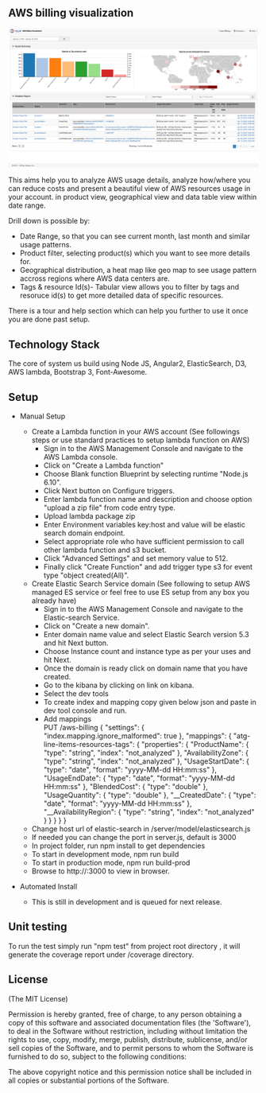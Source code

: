 ## AWS billing visualization

![AWS billing visualization](/sample.png?raw=true "Sample view after setup on a account")

This aims help you to analyze AWS usage details, analyze how/where you can reduce costs and present a beautiful view of AWS resources usage in your account.
in product view, geographical view and data table view within date range.

Drill down is possible by:
* Date Range, so that you can see current month, last month and similar usage patterns. 
* Product filter, selecting product(s) which you want to see more details for.
* Geographical distribution, a heat map like geo map to see usage pattern accross regions where AWS data centers are.
* Tags & resource Id(s)- Tabular view allows you to filter by tags and resoruce id(s) to get more detailed data of specific resources.



There is a tour and help section which can help you further to use it once you are done past setup.
## Technology Stack
The core of system us build using Node JS, Angular2, ElasticSearch, D3, AWS lambda, Bootstrap 3, Font-Awesome.

## Setup 

* Manual Setup
  * Create a Lambda function in your AWS account (See followings steps or use standard practices to setup lambda function on AWS)
    * Sign in to the AWS Management Console and navigate to the AWS Lambda console.
    * Click on "Create a Lambda function"
    * Choose Blank function Blueprint by selecting runtime "Node.js 6.10".
    * Click Next button on Configure triggers.
    * Enter lambda function name and description and choose option "upload a zip file" from code entry type.
    * Upload lambda package zip
    * Enter Environment variables key:host and value will be elastic search domain endpoint.
    * Select appropriate role who have sufficient permission to call other lambda function and s3 bucket.
    * Click "Advanced Settings" and set memory value to 512.
    * Finally click "Create Function" and add trigger type s3 for event type "object created(All)".
  * Create Elastic Search Service domain (See following to setup AWS managed ES service or feel free to use ES setup from any box you already have)
    * Sign in to the AWS Management Console and navigate to the Elastic-search Service.
    * Click on "Create a new domain".
    * Enter domain name value and select Elastic Search version 5.3 and hit Next button.
    * Choose Instance count and instance type as per your uses and hit Next.
    * Once the domain is ready click on domain name that you have created.
    * Go to the kibana by clicking on link on kibana.
    * Select the dev tools
    * To create index and mapping copy given below json and paste in dev tool console and run.
    * Add mappings   
      PUT /aws-billing 
      {
          "settings": {
      		"index.mapping.ignore_malformed": true
      	},
      	"mappings": {
      		"atg-line-items-resources-tags": {
      			"properties": {
      				"ProductName": {
      					"type": "string",
      					"index": "not_analyzed"
      				},
      				"AvailabilityZone": {
      					"type": "string",
      					"index": "not_analyzed"
      				},
      				"UsageStartDate": {
      					"type": "date",
      					"format": "yyyy-MM-dd HH:mm:ss"
      				},
      				"UsageEndDate": {
      					"type": "date",
      					"format": "yyyy-MM-dd HH:mm:ss"
      				},
      				"BlendedCost": {
      					"type": "double"
      				},
                      "UsageQuantity": {
          				"type": "double"
      				},
      				"__CreatedDate": {
      					"type": "date",
      					"format": "yyyy-MM-dd HH:mm:ss"
      				},
      				"__AvailabilityRegion": {
      					"type": "string",
      					"index": "not_analyzed"
      				}
      			}
      		}
      	}
      }
  * Change host url of elastic-search in <project-root>/server/model/elasticsearch.js 
  * If needed you can change the port in server.js, default is 3000
  * In project folder, run npm install to get dependencies  
  * To start in development mode, npm run build
  * To start in production mode, npm run build-prod
  * Browse to http://<YOUR-SERVER-IP>:3000 to view in browser.
  
* Automated Install
  * This is still in development and is queued for next release.


## Unit testing
To run the test simply run "npm test" from project root directory , it will generate the coverage report under /coverage directory.

## License
(The MIT License)

Permission is hereby granted, free of charge, to any person obtaining
a copy of this software and associated documentation files (the
'Software'), to deal in the Software without restriction, including
without limitation the rights to use, copy, modify, merge, publish,
distribute, sublicense, and/or sell copies of the Software, and to
permit persons to whom the Software is furnished to do so, subject to
the following conditions:

The above copyright notice and this permission notice shall be
included in all copies or substantial portions of the Software.

